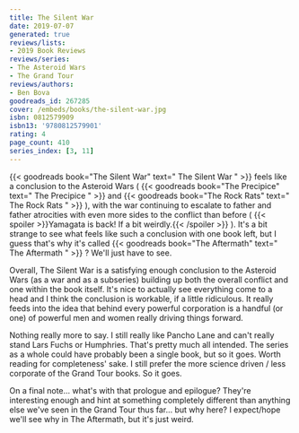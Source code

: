 ```yaml
---
title: The Silent War
date: 2019-07-07
generated: true
reviews/lists:
- 2019 Book Reviews
reviews/series:
- The Asteroid Wars
- The Grand Tour
reviews/authors:
- Ben Bova
goodreads_id: 267285
cover: /embeds/books/the-silent-war.jpg
isbn: 0812579909
isbn13: '9780812579901'
rating: 4
page_count: 410
series_index: [3, 11]
---
```

{{< goodreads book="The Silent War" text=" The Silent War " >}} feels like a conclusion to the Asteroid Wars ( {{< goodreads book="The Precipice" text=" The Precipice " >}} and {{< goodreads book="The Rock Rats" text=" The Rock Rats " >}} ), with the war continuing to escalate to father and father atrocities with even more sides to the conflict than before (  {{< spoiler >}}Yamagata is back! If a bit weirdly.{{< /spoiler >}}  ). It's a bit strange to see what feels like such a conclusion with one book left, but I guess that's why it's called {{< goodreads book="The Aftermath" text=" The Aftermath " >}} ? We'll just have to see.

Overall, The Silent War is a satisfying enough conclusion to the Asteroid Wars (as a war and as a subseries) building up both the overall conflict and one within the book itself. It's nice to actually see everything come to a head and I think the conclusion is workable, if a little ridiculous. It really feeds into the idea that behind every powerful corporation is a handful (or one) of powerful men and women really driving things forward.

<!--more-->

Nothing really more to say. I still really like Pancho Lane and can't really stand Lars Fuchs or Humphries. That's pretty much all intended. The series as a whole could have probably been a single book, but so it goes. Worth reading for completeness' sake. I still prefer the more science driven / less corporate of the Grand Tour books. So it goes.

On a final note... what's with that prologue and epilogue? They're interesting enough and hint at something completely different than anything else we've seen in the Grand Tour thus far... but why here? I expect/hope we'll see why in The Aftermath, but it's just weird.